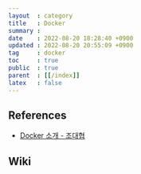 ```yaml
---
layout  : category
title   : Docker
summary : 
date    : 2022-08-20 18:28:40 +0900
updated : 2022-08-20 20:55:09 +0900
tag     : docker
toc     : true
public  : true
parent  : [[/index]]
latex   : false
---
```


## References

- [Docker 소개 - 조대협](https://bcho.tistory.com/805)

## Wiki